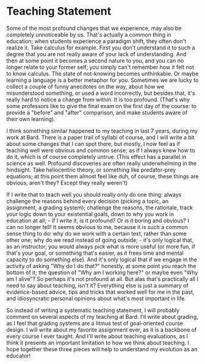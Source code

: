 # Teaching Statement
Some of the most profound changes that we experience, may also be completely unnoticeable by us. That's actually a common thing in education; when students experience a paradigm shift, they often don't realize it. Take calculus for example. First you don't understand it to such a degree that you are not really aware of your lack of understanding. And then at some point it becomes a second nature to you, and you can no longer relate to your former self; you simply can't remember how it felt not to know calculus. The state of not-knowing becomes unthinkable. Or maybe learning a language is a better metaphor for you. Sometimes we are lucky to collect a couple of funny anecdotes on the way, about how we misunderstood something, or used a word incorrectly, but besides that, it's really hard to notice a change from within. It is too profound. (That's why some professors like to give the final exam on the first day of the course: to provide a "before" and "after" comparison, and make students aware of their own learning).

I think something similar happened to my teaching in last 7 years, during my work at Bard. There is a paper trail of syllabi of course, and I will write a bit about some changes that I can spot there, but mostly, I now feel as if teaching well were obvious and common sense; as if I always knew how to do it, which is of course completely untrue. (This effect has a parallel in science as well. Profound discoveries are often really underwhelming in the hindsight. Take heliocentric theory, or something like predator-prey equations; at this point them almost feel like duh, of course, these things are obvious, aren't they? Except they really weren't)

If I write that to teach well you should really only do one thing: always challenge the reasons behind every decision (picking a topic, an assignment, a grading system); challenge the reasons, the rationale, track your logic down to your existential goals, down to why you work in education at all; - if I write it, is it profound? Or is it boring and obvious? I can no longer tell! It seems obvious to me, because it is such a common sense thing to do: why do we work with a certain text, rather than some other one; why do we read instead of going outside; - it's only logical that, as an instructor, you would always pick what is more useful (or more fun, if that's your goal, or something that's easier, as it frees time and mental capacity to do something else). And it's only logical that if we engage in the activity of asking "Why do I do that?" honestly, at some point you reach the bottom of it; the question of "Why am I working here?" or maybe even "Why am I alive"? So perhaps it's not profound at all. But alas that's practically all I need to say about teaching, isn't it? Everything else is just a summary of evidence-based advice, tips and tricks that worked well for me in the past, and idiosyncratic personal opinions about what's  most important in life.

So instead of writing a systematic teaching statement, I will probably comment on several aspects of my teaching at Bard. I'll write about grading, as I feel that grading systems are a litmus test of goal-oriented course design. I will write about my favorite assignment ever, as it is a backbone of every course I ever taught. And I'll write about teaching evaluations, as I think it presents an important limitation to how we think about teaching.  I hope together these three pieces will help to understand my evolution as an educator!